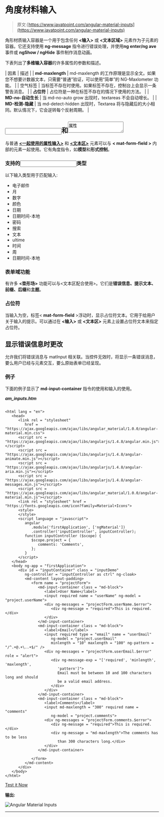 # 角度材料输入

> 原文:[https://www.javatpoint.com/angular-material-inputs](https://www.javatpoint.com/angular-material-inputs)

角形材质输入容器是一个用于包含任何 **<输入>** 或 **<文本区域>** 元素作为子元素的容器。它还支持使用 **ng-message** 指令进行错误处理，并使用**ng enter/ng ave**事件或 **ngShow / ngHide** 事件制作消息动画。

下表列出了**多维输入容器**的许多属性的参数和描述。

| 因素 | 描述 |
| **md-maxlength** | md-maxlength 的工作原理是显示全文。如果您不想要计数器文本，只需要“普通”验证，可以使用“简单”的 NG-Maxlometer 功能。 |
| 空气标签 | 当标签不存在时使用。如果标签不存在，控制台上会显示一条警告消息。 |
| **占位符** | 占位符是一种在标签不存在的情况下使用的方法。 |
| **MD-no-自动生长** | 当 md-no-auto grow 出现时，textareas 不会自动增长。 |
| **MD-检测-隐藏** | 当 md-detect-hidden 出现时，Textarea 将与隐藏后的大小相同。默认情况下，它会逆转每个反射周期。 |

## <input>和<textarea>属性</textarea>

与普通 [**<一起使用的属性输入>**](https://www.javatpoint.com/html-input-tag) 和 [**<文本区>**](https://www.javatpoint.com/html-textarea) 元素可以与 **< mat-form-field >** 内部的元素一起使用。它有角度指令，如**模型**和**形式控制**。

### 支持的<input>类型

以下输入类型用于匹配输入:

*   电子邮件
*   月
*   数字
*   颜色
*   日期
*   日期时间-本地
*   密码
*   搜索
*   文本
*   ultime
*   时间
*   周
*   日期时间-本地

### 表单域功能

有许多 **<垫形场>** 功能可以与<文本区配合使用>。它们是**错误信息、提示文本、前缀、后缀**和**主题**。

### 占位符

当输入为空，标签< **mat-form-field** >浮动时，显示占位符文本。它用于给用户关于输入的提示。可以通过在 **<输入>** 或 **<文本区>** 元素上设置占位符文本来指定占位符。

## 显示错误信息时更改

<mat-form-field>允许我们将错误消息与 matInput 相关联。当控件无效时，将显示一条错误消息，要么用户已经与元素交互，要么原始表单已经呈现。</mat-form-field>

### 例子

下面的例子显示了 **md-input-container** 指令的使用和输入的使用。

***am_inputs.htm***

```

<html lang = "en">
   <head>
      <link rel = "stylesheet"
         href = "https://ajax.googleapis.com/ajax/libs/angular_material/1.0.0/angular-material.min.css">
      <script src = "https://ajax.googleapis.com/ajax/libs/angularjs/1.4.8/angular.min.js"></script>
      <script src = "https://ajax.googleapis.com/ajax/libs/angularjs/1.4.8/angular-animate.min.js"></script>
      <script src = "https://ajax.googleapis.com/ajax/libs/angularjs/1.4.8/angular-aria.min.js"></script>
      <script src = "https://ajax.googleapis.com/ajax/libs/angularjs/1.4.8/angular-messages.min.js"></script>
      <script src = "https://ajax.googleapis.com/ajax/libs/angular_material/1.0.0/angular-material.min.js"></script>
      <link rel = "stylesheet" href = "https://fonts.googleapis.com/icon?family=Material+Icons">
      <style>
      </style>
      <script language = "javascript">
         angular
            .module('firstApplication', ['ngMaterial'])
            .controller('inputController', inputController);
         function inputController ($scope) {
            $scope.project = {
               comments: 'Comments',    
            };
         }                 
      </script>     	  
   </head>
   <body ng-app = "firstApplication"> 
      <div id = "inputContainer" class = "inputDemo"
         ng-controller = "inputController as ctrl" ng-cloak>
         <md-content layout-padding>
            <form name = "projectForm">
               <md-input-container class = "md-block">
                  <label>User Name</label>
                  <input required name = "userName" ng-model = "project.userName">
                  <div ng-messages = "projectForm.userName.$error">
                     <div ng-message = "required">This is required.</div>
                  </div>
               </md-input-container>
               <md-input-container class = "md-block">
                  <label>Email</label>
                  <input required type = "email" name = "userEmail"
                     ng-model = "project.userEmail"
                     minlength = "10" maxlength = "100" ng-pattern = "/^.+@.+\..+$/" />
                  <div ng-messages = "projectForm.userEmail.$error" role = "alert">
                     <div ng-message-exp = "['required', 'minlength', 'maxlength',
                        'pattern']">
                        Email must be between 10 and 100 characters long and should
                        be a valid email address.
                     </div>
                  </div>
               </md-input-container>
               <md-input-container class = "md-block">
                  <label>Comments</label>
                  <input md-maxlength = "300" required name = "comments"
                     ng-model = "project.comments">
                  <div ng-messages = "projectForm.comments.$error">
                     <div ng-message = "required">This is required.</div>
                     <div ng-message = "md-maxlength">The comments has to be less
                        than 300 characters long.</div>
                  </div>
               </md-input-container>

            </form>
         </md-content>
      </div>
   </body>
</html>

```

[Test it Now](https://www.javatpoint.com/oprweb/test.jsp?filename=angular-material-inputs1)

**输出:**

![Angular Material Inputs](../Images/4121861b50c203efbe5d1636dbb96ba9.png)

* * *